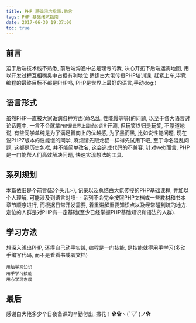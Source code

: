 ```yaml
---
title: PHP 基础闭坑指南:前言
tags: PHP 基础闭坑指南
date: 2017-06-30 19:37:00
toc: true
---
```



## 前言
迫于后端技术栈不熟悉, 前后端沟通中总是理亏的我, 决心开拓下后端迷雾地图, 用以开发过程互相嘴臭中占据有利地位
适逢白大佬传授PHP培训课, 赶紧上车,毕竟编程的最终目标不都是PHP吗, PHP是世界上最好的语言,手动dog:)
<!-- more -->

## 语言形式
虽然PHP一直被大家诟病各种方面(命名乱, 性能慢等等)的问题, 以至于各大语言讨论话题中, 一言不合就拿`PHP是世界上最好的语言`开涮,
但玩笑终归是玩笑, 不厚道地说, 有些同学单纯是为了满足智商上的优越感, 为了黑而黑, 比如说性能问题, 现在说PHP7版本的性能慢的同学,
麻烦请先跟龙叔一样得先试用下吧, 至于命名混乱问题, 这都是历史包袱, 并不能简单改名, 这会造成代码的不兼容.
针对web而言, PHP是一门能帮人们高效解决问题, 快速实现想法的工具. 

## 系列规划
本篇依旧是个前言(起个头儿:-), 记录以及总结白大佬传授的PHP基础课程, 并加以个人理解, 可能涉及到语言对喷- -
系列不会完全按照PHP文档或一些教材和书本章节顺序进行, 而根据日常开发需要, 着重讲解重要知识点以及经常碰到坑的地方.
定位的人群是对PHP有一定基础(至少已经掌握PHP基础知识和语法的人群).

## 学习方法
想深入浅出PHP, 还得自己动手实践, 编程是一门技能, 是技能就得用手学习(多动手编写代码, 而不是看看书或者文档)
```
用脑学习知识
用手学习技能
用心学习态度

```

## 最后
感谢白大佬多少个日夜备课的辛勤付出, 撒花！✿✿ヽ(ﾟ▽ﾟ)ノ✿



